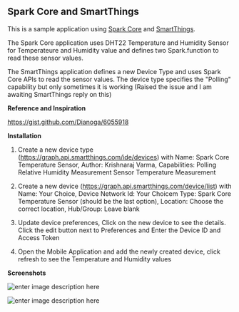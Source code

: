 Spark Core and SmartThings
--------------------------

This is a sample application using [Spark Core][1] and [SmartThings][2]. 

The Spark Core application uses DHT22 Temperature and Humidity Sensor for Temperateure and Humidity value and defines two Spark.function to read these sensor values.

The SmartThings application defines a new Device Type and uses Spark Core APIs to read the sensor values. The device type specifies the "Polling" capability but only sometimes it is working (Raised the issue and I am awaiting SmartThings reply on this)

**Reference and Inspiration**

https://gist.github.com/Dianoga/6055918

**Installation**

1. Create a new device type (https://graph.api.smartthings.com/ide/devices) with Name: Spark Core Temperature Sensor, Author: Krishnaraj Varma, Capabilities: Polling Relative Humidity Measurement Sensor Temperature Measurement

2. Create a new device (https://graph.api.smartthings.com/device/list) with Name: Your Choice, Device Network Id: Your Choicem Type: Spark Core Temperature Sensor (should be the last option), Location: Choose the correct location, Hub/Group: Leave blank

3. Update device preferences, Click on the new device to see the details. Click the edit button next to Preferences and Enter the Device ID and Access Token

4. Open the Mobile Application and add the newly created device, click refresh to see the Temperature and Humidity values

**Screenshots**

![enter image description here][3]

![enter image description here][4]


  [1]: http://www.spark.io/
  [2]: http://www.smartthings.com/
  [3]: https://raw.githubusercontent.com/krvarma/SmartThings_SparkCore_Sensor/master/mobileapp.PNG
  [4]: https://raw.githubusercontent.com/krvarma/SmartThings_SparkCore_Sensor/master/sparkcore.JPG